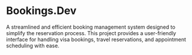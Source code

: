 # Bookings.Dev
A streamlined and efficient booking management system designed to simplify the reservation process. This project provides a user-friendly interface for handling visa bookings, travel reservations, and appointment scheduling with ease.
